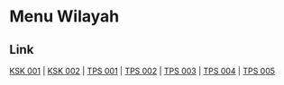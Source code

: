 # Menu Wilayah

## Link

[KSK 001](https://github.com/gigit-pemilu/pemilu-2024-99-luar-negeri/tree/main/pilpres/hitung-suara/sub/99-luar-negeri/sub/78-muscat-oman/sub/01-muscat-oman/sub/0001-muscat-oman/sub/006-ksk-001)
 | 
[KSK 002](https://github.com/gigit-pemilu/pemilu-2024-99-luar-negeri/tree/main/pilpres/hitung-suara/sub/99-luar-negeri/sub/78-muscat-oman/sub/01-muscat-oman/sub/0001-muscat-oman/sub/007-ksk-002)
 | 
[TPS 001](https://github.com/gigit-pemilu/pemilu-2024-99-luar-negeri/tree/main/pilpres/hitung-suara/sub/99-luar-negeri/sub/78-muscat-oman/sub/01-muscat-oman/sub/0001-muscat-oman/sub/001-tps)
 | 
[TPS 002](https://github.com/gigit-pemilu/pemilu-2024-99-luar-negeri/tree/main/pilpres/hitung-suara/sub/99-luar-negeri/sub/78-muscat-oman/sub/01-muscat-oman/sub/0001-muscat-oman/sub/002-tps)
 | 
[TPS 003](https://github.com/gigit-pemilu/pemilu-2024-99-luar-negeri/tree/main/pilpres/hitung-suara/sub/99-luar-negeri/sub/78-muscat-oman/sub/01-muscat-oman/sub/0001-muscat-oman/sub/003-tps)
 | 
[TPS 004](https://github.com/gigit-pemilu/pemilu-2024-99-luar-negeri/tree/main/pilpres/hitung-suara/sub/99-luar-negeri/sub/78-muscat-oman/sub/01-muscat-oman/sub/0001-muscat-oman/sub/004-tps)
 | 
[TPS 005](https://github.com/gigit-pemilu/pemilu-2024-99-luar-negeri/tree/main/pilpres/hitung-suara/sub/99-luar-negeri/sub/78-muscat-oman/sub/01-muscat-oman/sub/0001-muscat-oman/sub/005-tps)

